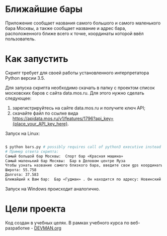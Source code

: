 # Ближайшие бары

Приложение сообщает названия самого большого и самого маленького бара Москвы,
а также сообщает название и адрес бара, расположенного ближе всего к точке, координаты которой ввёл пользователь.

# Как запустить

Скрипт требует для своей работы установленного интерпретатора Python версии 3.5.

Для запуска скрипта необходимо скачать в папку с проектом список московских баров с сайта data.mos.ru.
Для этого нужно сделать следующее:
1. зарегистрируйтесь на сайте data.mos.ru и получите ключ API;
2. скачайте файл по ссылке вида https://apidata.mos.ru/v1/features/1796?api_key={place_your_API_key_here}.

Запуск на Linux:

```bash

$ python bars.py # possibly requires call of python3 executive instead of just python
# Пример ответа скрипта:
Самый большой бар Москвы:  Спорт бар «Красная машина»
Самый маленький бар Москвы:  Бар в Деловом центре Яуза
Чтобы узнать название самого близкого бара, введите свои gps координаты в формате DD.DDD.
Широта: 55.758
Долгота: 37.583
Ближайший к Вам бар:  Бар «Гудман» . Он находится по адресу: Новинский бульвар, дом 31

```

Запуск на Windows происходит аналогично.

# Цели проекта

Код создан в учебных целях. В рамках учебного курса по веб-разработке - [DEVMAN.org](https://devman.org)

